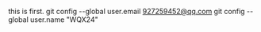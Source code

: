 this is first.
git config --global user.email 927259452@qq.com
git config --global user.name "WQX24"
